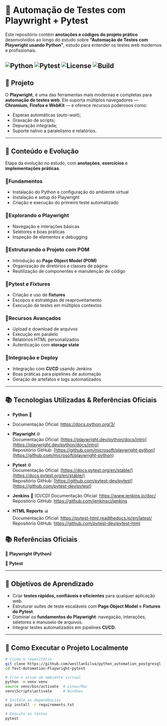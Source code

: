 # 🧠 Automação de Testes com Playwright + Pytest

Este repositório contém **anotações e códigos do projeto prático** desenvolvidos ao longo do estudo sobre **“Automação de Testes com Playwright usando Python”**, estudo para entender os testes web modernos e profissionais.

![Python](https://img.shields.io/badge/Python-3.11%2B-blue?logo=python)
![Pytest](https://img.shields.io/badge/Pytest-Framework-brightgreen?logo=pytest)
![License](https://img.shields.io/badge/License-MIT-yellow.svg)
![Build](https://img.shields.io/badge/Build-Passing-success)
---

## 📘 Projeto

O **Playwright**, é uma das ferramentas mais modernas e completas para **automação de testes web**. Ele suporta múltiplos navegadores — **Chromium, Firefox e WebKit** — e oferece recursos poderosos como:

- Esperas automáticas (_auto-wait_);
- Gravação de scripts;
- Depuração integrada;
- Suporte nativo a paralelismo e relatórios.


---

## 🚀 Conteúdo e Evolução

 Etapa da evolução no estudo, com **anotações**, **exercícios** e **implementações práticas**.

### 🔹Fundamentos
- Instalação do Python e configuração do ambiente virtual  
- Instalação e setup do Playwright  
- Criação e execução do primeiro teste automatizado  

### 🔹Explorando o Playwright
- Navegação e interações básicas  
- Seletores e boas práticas  
- Inspeção de elementos e debugging  

### 🔹Estruturando o Projeto com POM
- Introdução ao **Page Object Model (POM)**  
- Organização de diretórios e classes de página  
- Reutilização de componentes e manutenção de código  

### 🔹Pytest e Fixtures
- Criação e uso de **fixtures**  
- Escopos e estratégias de reaproveitamento  
- Execução de testes em múltiplos contextos  

### 🔹Recursos Avançados
- Upload e download de arquivos  
- Execução em paralelo  
- Relatórios HTML personalizados  
- Autenticação com **storage state**  

### 🔹Integração e Deploy
- Integração com **CI/CD** usando Jenkins  
- Boas práticas para pipelines de automação  
- Geração de artefatos e logs automatizados  

---

## 📚 Tecnologias Utilizadas &  Referências Oficiais

- **Python** 🐍
- Documentação Oficial: https://docs.python.org/3/


- **Playwright** 🌐  
Documentação Oficial: [https://playwright.dev/python/docs/intro](https://playwright.dev/python/docs/intro)  
Repositório GitHub: [https://github.com/microsoft/playwright-python](https://github.com/microsoft/playwright-python)


- **Pytest** ⚙️  
Documentação Oficial: [https://docs.pytest.org/en/stable/](https://docs.pytest.org/en/stable/)  
Repositório GitHub: [https://github.com/pytest-dev/pytest](https://github.com/pytest-dev/pytest)


- **Jenkins** 🧱 (CI/CD) 
Documentação Oficial: https://www.jenkins.io/doc/
Repositório GitHub: https://github.com/jenkinsci/jenkins


- **HTML Reports** 📊  
Documentação Oficial: https://pytest-html.readthedocs.io/en/latest/
Repositório GitHub: https://github.com/pytest-dev/pytest-html
## 📚 Referências Oficiais

🔗 **Playwright (Python)**  

🔗 **Pytest**  

---

## 🎯 Objetivos de Aprendizado

- Criar **testes rápidos, confiáveis e eficientes** para qualquer aplicação web.  
- Estruturar suítes de teste escaláveis com **Page Object Model** e **Fixtures do Pytest**.  
- Dominar os **fundamentos do Playwright**: navegação, interações, seletores e manuseio de arquivos.  
- Integrar testes automatizados em pipelines **CI/CD**.  

---

## 🧪 Como Executar o Projeto Localmente

```bash
# Clone o repositório
git clone https://github.com/wesllanSilva/python_automation_postgresql.git
cd Test-Automation-Playwright-pytest

# Crie e ative um ambiente virtual
python -m venv venv
source venv/bin/activate  # Linux/Mac
venv\Scripts\activate     # Windows

# Instale as dependências
pip install -r requirements.txt

# Execute os testes
pytest
